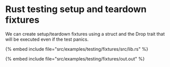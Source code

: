 # Rust testing setup and teardown fixtures

We can create setup/teardown fixtures using a struct and the Drop trait that will be executed even if the test panics.

{% embed include file="src/examples/testing/fixtures/src/lib.rs" %}

{% embed include file="src/examples/testing/fixtures/out.out" %}

